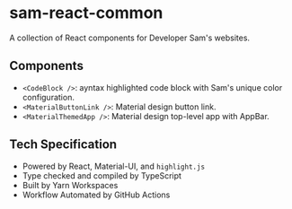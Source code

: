 # sam-react-common

A collection of React components for Developer Sam's websites.

## Components

- `<CodeBlock />`: ayntax highlighted code block with Sam's unique color configuration.
- `<MaterialButtonLink />`: Material design button link.
- `<MaterialThemedApp />`: Material design top-level app with AppBar.

## Tech Specification

- Powered by React, Material-UI, and `highlight.js`
- Type checked and compiled by TypeScript
- Built by Yarn Workspaces
- Workflow Automated by GitHub Actions
